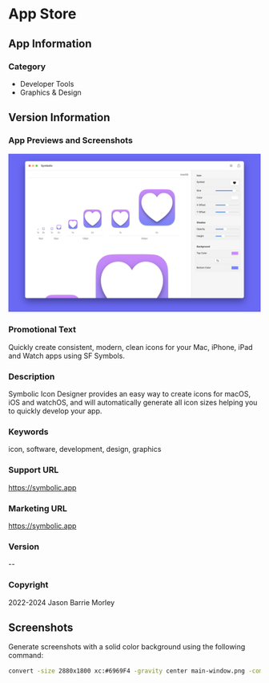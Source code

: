# App Store

## App Information

### Category

- Developer Tools
- Graphics & Design

## Version Information

### App Previews and Screenshots

![](screenshot.png)

### Promotional Text

Quickly create consistent, modern, clean icons for your Mac, iPhone, iPad and Watch apps using SF Symbols.

### Description

Symbolic Icon Designer provides an easy way to create icons for macOS, iOS and watchOS, and will automatically generate all icon sizes helping you to quickly develop your app.

### Keywords

icon, software, development, design, graphics

### Support URL

https://symbolic.app

### Marketing URL

https://symbolic.app

### Version

--

### Copyright

2022-2024 Jason Barrie Morley

## Screenshots

Generate screenshots with a solid color background using the following command:

```bash
convert -size 2880x1800 xc:#6969F4 -gravity center main-window.png -compose over -composite screenshot.png
```


